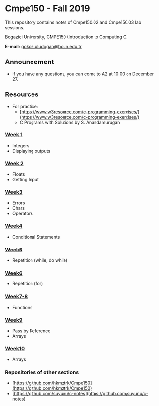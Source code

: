 # Cmpe150 - Fall 2019

This repository contains notes of Cmpe150.02 and Cmpe150.03 lab sessions. 

Bogazici University, CMPE150 (Introduction to Computing C) 

**E-mail:** gokce.uludogan@boun.edu.tr

## Announcement

* If you have any questions, you can come to A2 at 10:00 on December 27. 

## Resources

* For practice: 
  * [https://www.w3resource.com/c-programming-exercises/](https://www.w3resource.com/c-programming-exercises/)
  * C Programs with Solutions by S. Anandamurugan


### [Week 1](week1/)

* Integers
* Displaying outputs

### [Week 2](week2/)

* Floats
* Getting Input

### [Week3](week3/) 

* Errors
* Chars
* Operators

### [Week4](week4/)

* Conditional Statements

### [Week5](week5/) 

* Repetition (while, do while)

### [Week6](week6/)

* Repetition (for)
### [Week7-8](week7-8/)
* Functions

### [Week9](week9/)

- Pass by Reference
- Arrays

### [Week10](week10/)

- Arrays

### Repositories of other sections

* [https://github.com/hkmztrk/Cmpe150](https://github.com/hkmztrk/Cmpe150)  
* [https://github.com/suyunu/c-notes](https://github.com/suyunu/c-notes)
